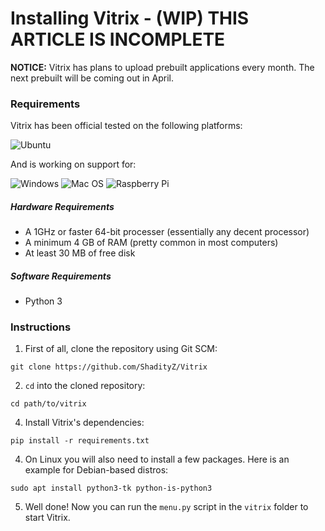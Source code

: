 # Installing Vitrix - (WIP) THIS ARTICLE IS INCOMPLETE

**NOTICE:** Vitrix has plans to upload prebuilt applications every month. The next prebuilt will be coming out in April. 
### Requirements
Vitrix has been official tested on the following platforms:

![Ubuntu](https://img.shields.io/badge/Ubuntu-E95420?style=for-the-badge&logo=ubuntu&logoColor=white)

And is working on support for:

![Windows](https://img.shields.io/badge/Windows-0078D6?style=for-the-badge&logo=windows&logoColor=white) 
![Mac OS](https://img.shields.io/badge/mac%20os-000000?style=for-the-badge&logo=macos&logoColor=F0F0F0) 
![Raspberry Pi](https://img.shields.io/badge/-RaspberryPi-C51A4A?style=for-the-badge&logo=Raspberry-Pi)

##### Hardware Requirements
- A 1GHz or faster 64-bit processer (essentially any decent processor)
- A minimum 4 GB of RAM (pretty common in most computers)
- At least 30 MB of free disk 

##### Software Requirements
- Python 3

### Instructions
1. First of all, clone the repository using Git SCM:
```
git clone https://github.com/ShadityZ/Vitrix
```
2. ```cd``` into the cloned repository:
```
cd path/to/vitrix
```
4. Install Vitrix's dependencies:
```
pip install -r requirements.txt
```
4. On Linux you will also need to install a few packages. Here is an example for Debian-based distros:
```
sudo apt install python3-tk python-is-python3
```
5. Well done! Now you can run the ```menu.py``` script in the ```vitrix``` folder to start Vitrix.
